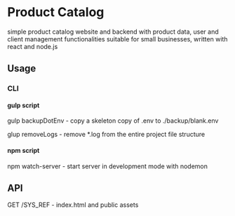 # Product Catalog
simple product catalog website and backend with product data, user and client management functionalities suitable for small businesses, written with react and node.js

## Usage

### CLI
#### gulp script
gulp backupDotEnv - copy a skeleton copy of .env to ./backup/blank.env

glup removeLogs - remove *.log from the entire project file structure

#### npm script
npm watch-server - start server in development mode with nodemon

## API
GET /SYS_REF - index.html and public assets
